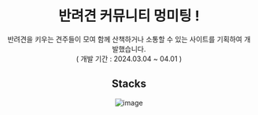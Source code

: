 <div align="center">
  
# 반려견 커뮤니티 멍미팅 !

반려견을 키우는 견주들이 모여 함께 산책하거나 소통할 수 있는 사이트를 기획하여 개발했습니다. <br/>
( 개발 기간 : 2024.03.04 ~ 04.01 )

## Stacks
![image](https://github.com/sueWavy/project_pet/assets/148526219/0e605e5d-aafe-4cbb-869b-36ef1167ce58)

</div>
